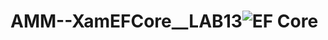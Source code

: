 # AMM--XamEFCore__LAB13![EF Core](https://user-images.githubusercontent.com/73305795/177140953-5890b7be-7a03-4e45-b488-5c35f0117312.png)
